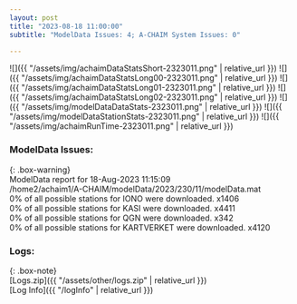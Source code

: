 ```yaml
---
layout: post
title: "2023-08-18 11:00:00"
subtitle: "ModelData Issues: 4; A-CHAIM System Issues: 0"

---
```


![]({{ "/assets/img/achaimDataStatsShort-2323011.png" | relative_url }})
![]({{ "/assets/img/achaimDataStatsLong00-2323011.png" | relative_url }})
![]({{ "/assets/img/achaimDataStatsLong01-2323011.png" | relative_url }})
![]({{ "/assets/img/achaimDataStatsLong02-2323011.png" | relative_url }})
![]({{ "/assets/img/modelDataDataStats-2323011.png" | relative_url }})
![]({{ "/assets/img/modelDataStationStats-2323011.png" | relative_url }})
![]({{ "/assets/img/achaimRunTime-2323011.png" | relative_url }})


### ModelData Issues:  
  
{: .box-warning}  
 ModelData report for 18-Aug-2023 11:15:09   
 /home2/achaim1/A-CHAIM/modelData/2023/230/11/modelData.mat   
 0% of all possible stations for IONO were downloaded. x1406   
 0% of all possible stations for KASI were downloaded. x4411   
 0% of all possible stations for QGN were downloaded. x342   
 0% of all possible stations for KARTVERKET were downloaded. x4120   
  


### Logs:  
  
{: .box-note}  
[Logs.zip]({{ "/assets/other/logs.zip" | relative_url }})  
[Log Info]({{ "/logInfo" | relative_url }})  

